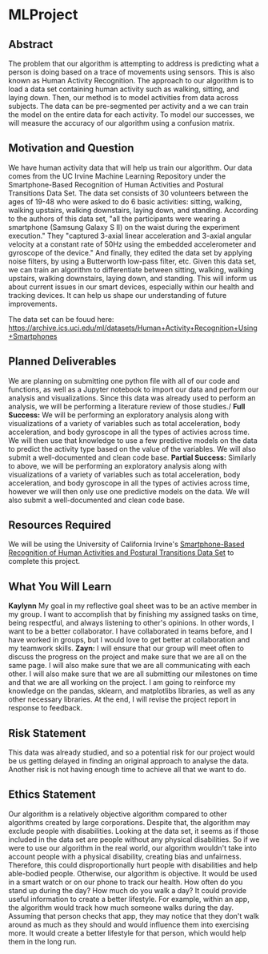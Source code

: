 # MLProject

## Abstract

The problem that our algorithm is attempting to address is predicting what a person is doing based on a trace of movements using sensors. This is also known as Human Activity Recognition. The approach to our algorithm is to load a data set containing human activity such as walking, sitting, and laying down. Then, our method is to model activities from data across subjects. The data can be pre-segmented per activity and a we can train the model on the entire data for each activity. To model our successes, we will measure the accuracy of our algorithm using a confusion matrix. 

## Motivation and Question

We have human activity data that will help us train our algorithm. Our data comes from the UC Irvine Machine Learning Repository under the 
Smartphone-Based Recognition of Human Activities and Postural Transitions Data Set. The data set consists of 30 volunteers between the ages of 19-48 who were asked to do 6 basic activities: sitting, walking, walking upstairs, walking downstairs, laying down, and standing. According to the authors of this data set, "all the participants were wearing a smartphone (Samsung Galaxy S II) on the waist during the experiment execution." They "captured 3-axial linear acceleration and 3-axial angular velocity at a constant rate of 50Hz using the embedded accelerometer and gyroscope of the device." And finally, they edited the data set by applying noise filters, by using a Butterworth low-pass filter, etc. 
Given this data set, we can train an algorithm to differentiate between sitting, walking, walking upstairs, walking downstairs, laying down, and standing. This will inform us about current issues in our smart devices, especially within our health and tracking devices. It can help us shape our understanding of future improvements. 

The data set can be fouud here: https://archive.ics.uci.edu/ml/datasets/Human+Activity+Recognition+Using+Smartphones

## Planned Deliverables

We are planning on submitting one python file with all of our code and functions, as well as a Jupyter notebook to import our data and perform our analysis and visualizations. Since this data was already used to perform an analysis, we will be performing a literature review of those studies./
**Full Success:** We will be performing an exploratory analysis along with visualizations of a variety of variables such as total acceleration, body acceleration, and body gyroscope in all the types of activies across time. We will then use that knowledge to use a few predictive models on the data to predict the activity type based on the value of the variables. We will also submit a well-documented and clean code base.
**Partial Success:** Similarly to above, we will be performing an exploratory analysis along with visualizations of a variety of variables such as total acceleration, body acceleration, and body gyroscope in all the types of activies across time, however we will then only use one predictive models on the data. We will also submit a well-documented and clean code base.

## Resources Required

We will be using the University of California Irvine's [Smartphone-Based Recognition of Human Activities and Postural Transitions Data Set](http://archive.ics.uci.edu/ml/datasets/Smartphone-Based+Recognition+of+Human+Activities+and+Postural+Transitions) to complete this project.

## What You Will Learn

**Kaylynn**
My goal in my reflective goal sheet was to be an active member in my group. I want to accomplish that by finishing my assigned tasks on time, being respectful, and always listening to other's opinions. In other words, I want to be a better collaborator. I have collaborated in teams before, and I have worked in groups, but I would love to get better at collaboration and my teamwork skills. 
**Zayn:**
I will ensure that our group will meet often to discuss the progress on the project and make sure that we are all on the same page. I will also make sure that we are all communicating with each other. I will also make sure that we are all submitting our milestones on time and that we are all working on the project. I am going to reinforce my knowledge on the pandas, sklearn, and matplotlibs libraries, as well as any other necessary libraries. At the end, I will revise the project report in response to feedback.

## Risk Statement

This data was already studied, and so a potential risk for our project would be us getting delayed in finding an original approach to analyse the data. Another risk is not having enough time to achieve all that we want to do.

## Ethics Statement

Our algorithm is a relatively objective algorithm compared to other algorithms created by large corporations. Despite that, the algorithm may exclude people with disabilities. Looking at the data set, it seems as if those included in the data set are people without any physical disabilities. So if we were to use our algorithm in the real world, our algorithm wouldn't take into account people with a physical disability, creating bias and unfairness. Therefore, this could disproportionally hurt people with disabilities and help able-bodied people.
Otherwise, our algorithm is objective. It would be used in a smart watch or on our phone to track our health. How often do you stand up during the day? How much do you walk a day? It could provide useful information to create a better lifestyle. For example, within an app, the algorithm would track how much someone walks during the day. Assuming that person checks that app, they may notice that they don't walk around as much as they should and would influence them into exercising more. It would create a better lifestyle for that person, which would help them in the long run. 
